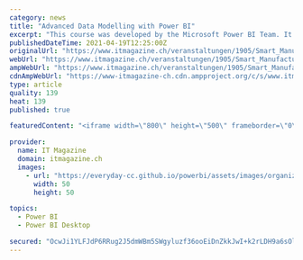 ```yaml
---
category: news
title: "Advanced Data Modelling with Power BI"
excerpt: "This course was developed by the Microsoft Power BI Team. It focusses on Modelling techniques and DAX, the modelling language used in Power BI. By the end of this course, you will be able to use DAX to create calculations in a Power BI Desktop data model."
publishedDateTime: 2021-04-19T12:25:00Z
originalUrl: "https://www.itmagazine.ch/veranstaltungen/1905/Smart_Manufacturing_Digital_Summit.html"
webUrl: "https://www.itmagazine.ch/veranstaltungen/1905/Smart_Manufacturing_Digital_Summit.html"
ampWebUrl: "https://www.itmagazine.ch/veranstaltungen/1905/Smart_Manufacturing_Digital_Summit.html"
cdnAmpWebUrl: "https://www-itmagazine-ch.cdn.ampproject.org/c/s/www.itmagazine.ch/veranstaltungen/1905/Smart_Manufacturing_Digital_Summit.html"
type: article
quality: 139
heat: 139
published: true

featuredContent: "<iframe width=\"800\" height=\"500\" frameborder=\"0\" src=\"https://www.youtube.com/embed/G4QzWDv4s6M\" allow=\"accelerometer; autoplay; encrypted-media; gyroscope; picture-in-picture\" allowfullscreen></iframe>"

provider:
  name: IT Magazine
  domain: itmagazine.ch
  images:
    - url: "https://everyday-cc.github.io/powerbi/assets/images/organizations/microsoft.com-50x50.jpg"
      width: 50
      height: 50

topics:
  - Power BI
  - Power BI Desktop

secured: "OcwJi1YLFJdP6RRug2J5dmWBm5SWgyluzf36ooEiDnZkkJwI+k2rLDH9a6sOlPIGrv+05iK4Rf+sfdvJ3EryN0MYTGnhGJwarA9b38kCGgpQUQBYhEB4BODOh1g3sRt6IrQc0X0QQeaAPCddcBgBwn9s0XpzvcRyvZ9LstFm7nYJcJV//PpPKBSXamtNgCgHcbLT7yTirh799J+RSds+9MfIL1nuKqT87bvh0X4s08EXPU5L5HHZpWMlVxusRiVchAtSwx5kACpgmQGGWbpqg0sUNDk4OKFDE5dWNvEhFVxEpmUwT47VKsoJ0QUE6l130X2wCAMU5SOjkXb+xLoV0trWBpmggmORSkTbl76ceL/ObHzX7WbIpa9yJ3xVRcOdsBlOVcu86bg7/hMYvg2OLfSGGXD7wvRsatLPEGAe0QjQruz+/c9xvXhlhMCGhcXqIP09AFBiv1tV1qLQcVWIcg==;w9Nj82W5BMU9fpaLQiJXZQ=="
---
```


